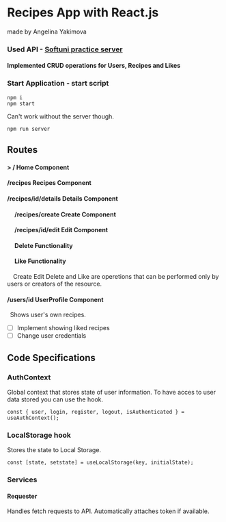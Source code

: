 # Recipes App with React.js
made by Angelina Yakimova

### Used API - [Softuni practice server](https://github.com/softuni-practice-server/softuni-practice-server)

#### Implemented CRUD operations for Users, Recipes and Likes

### Start Application - start script
```
npm i
npm start
```
Can't work without the server though.
```
npm run server
```

## Routes
#### > /  Home Component
#### **/recipes**  Recipes Component
#### **/recipes/id/details**  Details Component
#### &emsp; **/recipes/create**  Create Component
#### &emsp; **/recipes/id/edit**  Edit Component
#### &emsp; Delete Functionality
#### &emsp; Like Functionality
&emsp;Create Edit Delete and Like are operetions that can be performed only by users or creators of the resource.

#### **/users/id**  UserProfile Component
&ensp;Shows user's own recipes.
- [ ] Implement showing liked recipes
- [ ] Change user credentials

## Code Specifications
### AuthContext 
Global context that stores state of user information.
To have acces to user data stored you can use the hook.
```
const { user, login, register, logout, isAuthenticated } = useAuthContext();
```
### LocalStorage hook
Stores the state to Local Storage.
```
const [state, setstate] = useLocalStorage(key, initialState);
```
### Services
#### Requester 
Handles fetch requests to API. Automatically attaches token if available.

